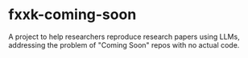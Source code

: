 # fxxk-coming-soon
A project to help researchers reproduce research papers using LLMs, addressing the problem of "Coming Soon" repos with no actual code.
